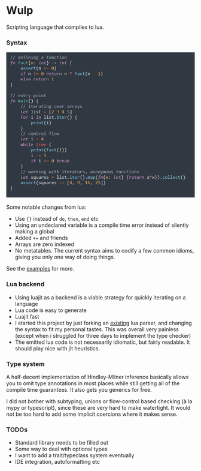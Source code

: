 # Wulp

Scripting language that compiles to lua.

### Syntax

<img src="syntax.png" alt="syntax" style="width:763px;"/>

Some notable changes from lua:

* Use `{}` instead of `do`, `then`, `end` etc
* Using an undeclared variable is a compile time error instead of silently making a global
* Added `+=` and friends
* Arrays are zero indexed
* No metatables. The current syntax aims to codify a few common idioms, giving you only one way of doing things.

See the [examples](wulp) for more.

### Lua backend 
* Using luajit as a backend is a viable strategy for quickly iterating on a language
* Lua code is easy to generate
* Luajit fast
* I started this project by just forking an [existing](https://github.com/sbdchd/luis/) lua parser, and changing the syntax to fit my personal tastes. This was overall very painless (except when i struggled for three days to implement the type checker)
* The emitted lua code is not necessarily idiomatic, but fairly readable. It should play nice with jit heuristics.

### Type system
A half-decent implementation of Hindley-Milner inference basically allows you to omit type annotations in most places while still getting all of the compile time guarantees.
It also gets you generics for free. 

I did not bother with subtyping, unions or flow-control based checking (à la mypy or typescript), since these are very hard to make watertight.
It would not be too hard to add some implicit coercions where it makes sense.


### TODOs
* Standard library needs to be filled out
* Some way to deal with optional types
* I want to add a trait/typeclass system eventually
* IDE integration, autoformatting etc
